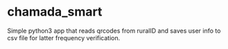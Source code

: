 # chamada_smart
Simple python3 app that reads qrcodes from ruralID and saves user info to csv file for latter frequency verification.
